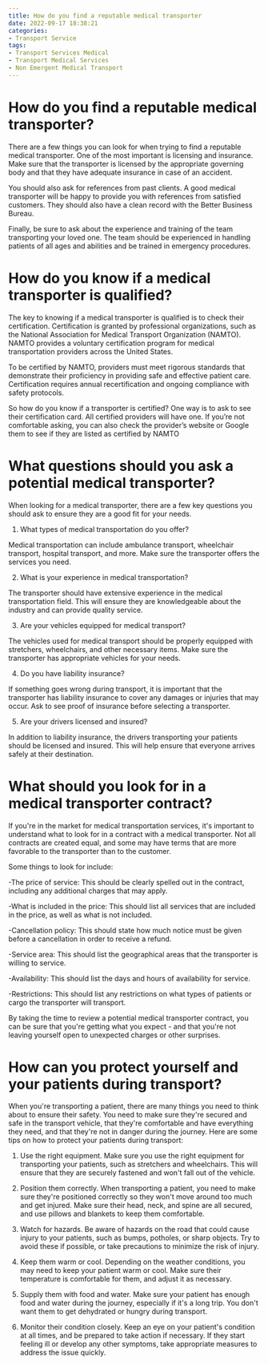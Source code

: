 ```yaml
---
title: How do you find a reputable medical transporter
date: 2022-09-17 18:38:21
categories:
- Transport Service
tags:
- Transport Services Medical
- Transport Medical Services
- Non Emergent Medical Transport
---
```



#  How do you find a reputable medical transporter?

There are a few things you can look for when trying to find a reputable medical transporter. One of the most important is licensing and insurance. Make sure that the transporter is licensed by the appropriate governing body and that they have adequate insurance in case of an accident.

You should also ask for references from past clients. A good medical transporter will be happy to provide you with references from satisfied customers. They should also have a clean record with the Better Business Bureau.

Finally, be sure to ask about the experience and training of the team transporting your loved one. The team should be experienced in handling patients of all ages and abilities and be trained in emergency procedures.

#  How do you know if a medical transporter is qualified?

The key to knowing if a medical transporter is qualified is to check their certification. Certification is granted by professional organizations, such as the National Association for Medical Transport Organization (NAMTO). NAMTO provides a voluntary certification program for medical transportation providers across the United States.

To be certified by NAMTO, providers must meet rigorous standards that demonstrate their proficiency in providing safe and effective patient care. Certification requires annual recertification and ongoing compliance with safety protocols.

So how do you know if a transporter is certified? One way is to ask to see their certification card. All certified providers will have one. If you’re not comfortable asking, you can also check the provider’s website or Google them to see if they are listed as certified by NAMTO

#  What questions should you ask a potential medical transporter?

When looking for a medical transporter, there are a few key questions you should ask to ensure they are a good fit for your needs.

1. What types of medical transportation do you offer?

Medical transportation can include ambulance transport, wheelchair transport, hospital transport, and more. Make sure the transporter offers the services you need.

2. What is your experience in medical transportation?

The transporter should have extensive experience in the medical transportation field. This will ensure they are knowledgeable about the industry and can provide quality service.

3. Are your vehicles equipped for medical transport?

The vehicles used for medical transport should be properly equipped with stretchers, wheelchairs, and other necessary items. Make sure the transporter has appropriate vehicles for your needs.

4. Do you have liability insurance?

If something goes wrong during transport, it is important that the transporter has liability insurance to cover any damages or injuries that may occur. Ask to see proof of insurance before selecting a transporter.

5. Are your drivers licensed and insured?

In addition to liability insurance, the drivers transporting your patients should be licensed and insured. This will help ensure that everyone arrives safely at their destination.

#  What should you look for in a medical transporter contract?

If you're in the market for medical transportation services, it's important to understand what to look for in a contract with a medical transporter. Not all contracts are created equal, and some may have terms that are more favorable to the transporter than to the customer.

Some things to look for include:

-The price of service: This should be clearly spelled out in the contract, including any additional charges that may apply.

-What is included in the price: This should list all services that are included in the price, as well as what is not included.

-Cancellation policy: This should state how much notice must be given before a cancellation in order to receive a refund.

-Service area: This should list the geographical areas that the transporter is willing to service.

-Availability: This should list the days and hours of availability for service.

-Restrictions: This should list any restrictions on what types of patients or cargo the transporter will transport.


 By taking the time to review a potential medical transporter contract, you can be sure that you're getting what you expect - and that you're not leaving yourself open to unexpected charges or other surprises.

#  How can you protect yourself and your patients during transport?

When you're transporting a patient, there are many things you need to think about to ensure their safety. You need to make sure they're secured and safe in the transport vehicle, that they're comfortable and have everything they need, and that they're not in danger during the journey. Here are some tips on how to protect your patients during transport:

1. Use the right equipment. Make sure you use the right equipment for transporting your patients, such as stretchers and wheelchairs. This will ensure that they are securely fastened and won't fall out of the vehicle.

2. Position them correctly. When transporting a patient, you need to make sure they're positioned correctly so they won't move around too much and get injured. Make sure their head, neck, and spine are all secured, and use pillows and blankets to keep them comfortable.

3. Watch for hazards. Be aware of hazards on the road that could cause injury to your patients, such as bumps, potholes, or sharp objects. Try to avoid these if possible, or take precautions to minimize the risk of injury.

4. Keep them warm or cool. Depending on the weather conditions, you may need to keep your patient warm or cool. Make sure their temperature is comfortable for them, and adjust it as necessary.

5. Supply them with food and water. Make sure your patient has enough food and water during the journey, especially if it's a long trip. You don't want them to get dehydrated or hungry during transport.

6. Monitor their condition closely. Keep an eye on your patient's condition at all times, and be prepared to take action if necessary. If they start feeling ill or develop any other symptoms, take appropriate measures to address the issue quickly.